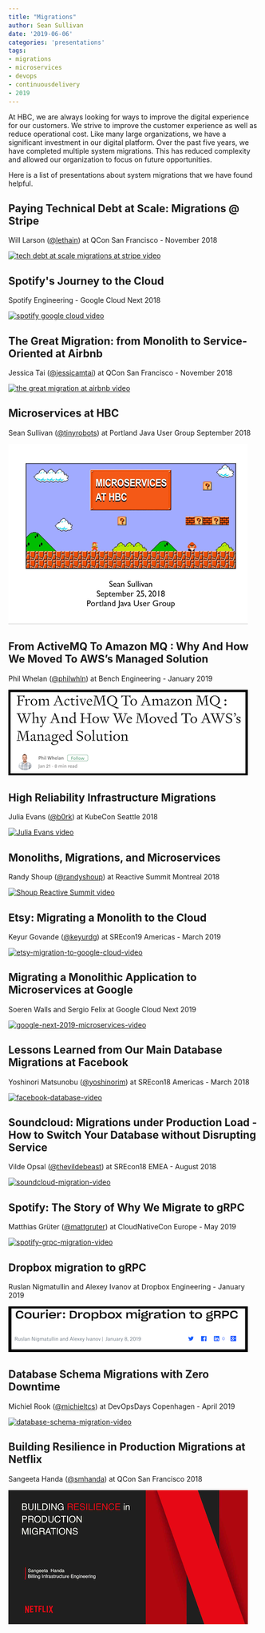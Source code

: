 ```yaml
---
title: "Migrations"
author: Sean Sullivan
date: '2019-06-06'
categories: 'presentations'
tags:
- migrations
- microservices
- devops
- continuousdelivery
- 2019
---
```


At HBC, we are always looking for ways to improve the digital experience for our customers. We strive to improve the customer experience as well as reduce operational cost. Like many large organizations, we have a significant investment in our digital platform. Over the past five years, we have completed multiple system migrations. This has reduced complexity and allowed our organization to focus on future opportunities.

Here is a list of presentations about system migrations that we have found helpful.

## Paying Technical Debt at Scale: Migrations @ Stripe
Will Larson ([@lethain](https://twitter.com/lethain)) at QCon San Francisco - November 2018

[![tech debt at scale migrations at stripe video](https://img.youtube.com/vi/OFjvJmS_uDo/0.jpg)](https://www.youtube.com/watch?v=OFjvJmS_uDo "Paying Technical Debt at Scale: Migrations @ Stripe")

## Spotify's Journey to the Cloud
Spotify Engineering - Google Cloud Next 2018

[![spotify google cloud video](https://img.youtube.com/vi/5aBORQim-KM/0.jpg)](https://www.youtube.com/watch?v=5aBORQim-KM "Spotify's Journey to the Cloud")

## The Great Migration: from Monolith to Service-Oriented at Airbnb
Jessica Tai ([@jessicamtai](https://twitter.com/jessicamtai)) at QCon San Francisco - November 2018

[![the great migration at airbnb video](https://img.youtube.com/vi/Cy0EoQbS6RY/0.jpg)](https://www.youtube.com/watch?v=Cy0EoQbS6RY "The Great Migration at Airbnb")

## Microservices at HBC
Sean Sullivan ([@tinyrobots](https://twitter.com/tinyrobots)) at Portland Java User Group September 2018

[![hbc-microservices-image](./assets/images/presentations-we-love-2018/microservices-at-hbc-september-2018-480.png)](https://speakerdeck.com/sullis/microservices-portland-oregon-2018-09-25)

## From ActiveMQ To Amazon MQ : Why And How We Moved To AWS’s Managed Solution
Phil Whelan ([@philwhln](https://twitter.com/philwhln)) at Bench Engineering - January 2019

[![bench-engineering-blog](./assets/images/migrations-2019/bench-activemq-aws-migration-480.png)](https://medium.com/bench-engineering/from-activemq-to-amazon-mq-why-and-how-we-moved-to-awss-managed-solution-afeba3ea7e23 "Bench Engineering: From ActiveMQ To Amazon MQ")

## High Reliability Infrastructure Migrations
Julia Evans ([@b0rk](https://twitter.com/b0rk)) at KubeCon Seattle 2018

[![Julia Evans video](https://img.youtube.com/vi/obB2IvCv-K0/0.jpg)](https://www.youtube.com/watch?v=obB2IvCv-K0 "High Reliability Infrastructure Migrations")

## Monoliths, Migrations, and Microservices
Randy Shoup ([@randyshoup](https://twitter.com/randyshoup)) at Reactive Summit Montreal 2018

[![Shoup Reactive Summit video](https://img.youtube.com/vi/gOZFmFNl1uk/0.jpg)](https://www.youtube.com/watch?v=gOZFmFNl1uk "Monoliths, Migrations, and Microservices")

## Etsy: Migrating a Monolith to the Cloud
Keyur Govande ([@keyurdg](https://twitter.com/keyurdg)) at SREcon19 Americas - March 2019

[![etsy-migration-to-google-cloud-video](https://img.youtube.com/vi/d5mzY_sFmDQ/0.jpg)](https://www.youtube.com/watch?v=d5mzY_sFmDQ "Etsy: Migrating a Monolith to the Cloud")

## Migrating a Monolithic Application to Microservices at Google
Soeren Walls and Sergio Felix at Google Cloud Next 2019

[![google-next-2019-microservices-video](https://img.youtube.com/vi/_azoxefUs_Y/0.jpg)](https://www.youtube.com/watch?v=_azoxefUs_Y "Migrating a Monolithic Application to Microservices")

## Lessons Learned from Our Main Database Migrations at Facebook
Yoshinori Matsunobu ([@yoshinorim](https://github.com/yoshinorim)) at SREcon18 Americas - March 2018

[![facebook-database-video](https://img.youtube.com/vi/OjXLxhBWmyY/0.jpg)](https://www.youtube.com/watch?v=OjXLxhBWmyY "Lessons Learned from Our Main Database Migrations at Facebook")

## Soundcloud: Migrations under Production Load - How to Switch Your Database without Disrupting Service
Vilde Opsal ([@thevildebeast](https://twitter.com/thevildebeast)) at SREcon18 EMEA - August 2018

[![soundcloud-migration-video](https://img.youtube.com/vi/ZMxakAXB-nE/0.jpg)](https://www.youtube.com/watch?v=ZMxakAXB-nE "Soundcloud: Migrations under Production Load - How to Switch Your Database without Disrupting Service")

## Spotify: The Story of Why We Migrate to gRPC
Matthias Grüter ([@mattgruter](https://twitter.com/mattgruter)) at CloudNativeCon Europe - May 2019

[![spotify-grpc-migration-video](https://img.youtube.com/vi/fMq3IpPE3TU/0.jpg)](https://www.youtube.com/watch?v=fMq3IpPE3TU "Spotify: The Story of Why We Migrate to gRPC")

## Dropbox migration to gRPC
Ruslan Nigmatullin and Alexey Ivanov at Dropbox Engineering - January 2019

[![dropbox-engineering-blog](./assets/images/migrations-2019/dropbox-migration-grpc-480.png)](https://blogs.dropbox.com/tech/2019/01/courier-dropbox-migration-to-grpc/ "Dropbox migration to gRPC")

## Database Schema Migrations with Zero Downtime
Michiel Rook ([@michieltcs](https://twitter.com/michieltcs)) at DevOpsDays Copenhagen - April 2019

[![database-schema-migration-video](https://img.youtube.com/vi/RUIUUZehGgI/0.jpg)](https://www.youtube.com/watch?v=RUIUUZehGgI "Database Schema Migrations with Zero Downtime")

## Building Resilience in Production Migrations at Netflix
Sangeeta Handa ([@smhanda](https://twitter.com/smhanda)) at QCon San Francisco 2018

[![Building Resilience in Production Migrations video](./assets/images/migrations-2019/netflix-migration-resilience-480.png)](https://www.infoq.com/presentations/netflix-migration-resilience/ "Building Resilience in Production Migrations")
